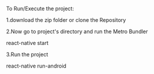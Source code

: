 To Run/Execute the project:

1.download the zip folder or clone the Repository

2.Now go to project's directory and run the Metro Bundler

react-native start 

3.Run the project

react-native run-android

